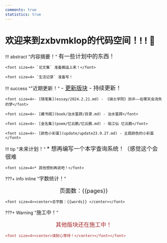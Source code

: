 ```yaml
---
comments: true
statistics: true
---
```



# 欢迎来到zxbvmklop的代码空间！! ! 🎫


!!! abstract "<font size=3>内容摘要！</font>"
    <font size=4>有一些计划中的东西！</font>

    <font size=4> `论文集` 准备搬运上来！</font>

    <font size=4> `生活记录` 准备写！
    

!!! success "<font size=3>"近期更新！</font>"
    <font size=4>- [更新版块](update/index.md) - 持续更新！</font>

    <font size=4>- [随笔集](essay/2024.2.21.md) - 《骑士学院》测评——在哪天会消失的梦</font>

    <font size=4>- [藏书阁](book/治水筌蹄/目录.md) - 治水筌蹄</font>

    <font size=4>- [金名集](poem/忆云鹏/忆云鹏.md) - 临江仙 忆云鹏</font>

    <font size=4>- [颜色小彩蛋](update/update23.9.27.md) - 主题颜色的小彩蛋</font>


!!! tip "<font size=3>未来计划！</font>"
    <font size=4>* 想再编写一个本字查询系统！（感觉这个会很难</font>

    <font size=4>* 其他想到再说吧！</font>

???+ info inline "<font size=3>字数统计！</font>"
    <font size=4><center>页面数：{{pages}} </center></font>
    
    <font size=4><center>总字数：{{words}} </center></font>

???+ Warning "<font size=3>施工中！</font>" 
    <font color=brown> <font size=4><center>其他版块还在施工中！</center></font>

    <font size=4><center>请耐心等待！</center></font></font>


